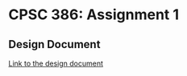 # CPSC 386: Assignment 1

## Design Document
[Link to the design document](https://docs.google.com/document/d/1EOdNziKXwF2gSwisHXozrbkQ1zqvZLfh9DuyjX-bCXg/edit)
